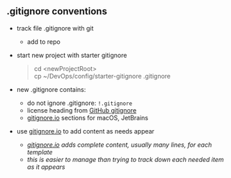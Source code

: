 ## .gitignore conventions

- track file .gitignore with git
  - add to repo
- start new project with starter gitignore
  > cd &lt;newProjectRoot&gt;  
  > cp ~/DevOps/config/starter-gitignore .gitignore

- new .gitignore contains:
  - do not ignore .gitignore: ```!.gitignore```
  - license heading from [GitHub gitignore](https://github.com/github/gitignore)
  - [gitignore.io](https://www.gitignore.io) sections for macOS, JetBrains

- use [gitignore.io](https://www.gitignore.io) to add content as needs appear
  - *[gitignore.io](https://www.gitignore.io) adds complete content, usually many lines, for each template*  
  - *this is easier to manage than trying to track down each needed item as it appears*

